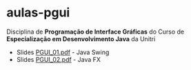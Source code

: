 # aulas-pgui
Disciplina de **Programação de Interface Gráficas** do Curso de **Especialização em Desenvolvimento Java** da Unitri

- Slides [PGUI_01.pdf](https://github.com/viniciusdepaula/aulas-pgui/raw/master/docs/PGUI_01.pdf) - Java Swing
- Slides [PGUI_02.pdf](https://github.com/viniciusdepaula/aulas-pgui/raw/master/docs/PGUI_02.pdf) - Java FX
